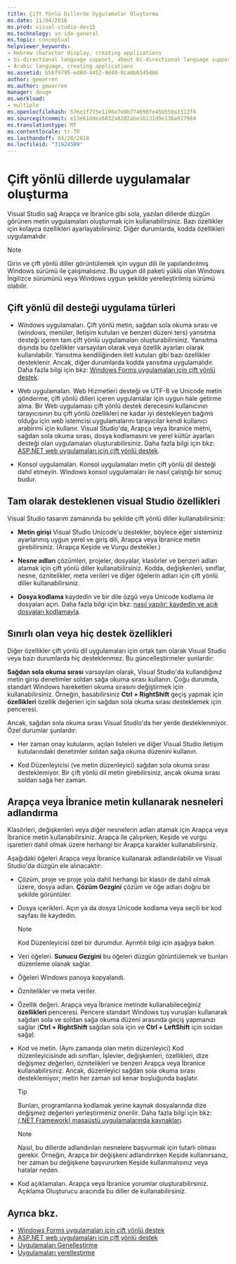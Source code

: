 ```yaml
---
title: Çift Yönlü Dillerde Uygulamalar Oluşturma
ms.date: 11/04/2016
ms.prod: visual-studio-dev15
ms.technology: vs-ide-general
ms.topic: conceptual
helpviewer_keywords:
- Hebrew character display, creating applications
- bi-directional language support, about bi-directional language support
- Arabic language, creating applications
ms.assetid: b56f9795-ed8d-4452-9d49-8ca0b0145d86
author: gewarren
ms.author: gewarren
manager: douge
ms.workload:
- multiple
ms.openlocfilehash: 576e1f715e1196e7e0b774698fe45b550a1313f8
ms.sourcegitcommit: e13e61ddea6032a8282abe16131d9e136a927984
ms.translationtype: MT
ms.contentlocale: tr-TR
ms.lasthandoff: 04/26/2018
ms.locfileid: "31924589"
---
```

# <a name="creating-applications-in-bi-directional-languages"></a>Çift yönlü dillerde uygulamalar oluşturma

Visual Studio sağ Arapça ve İbranice gibi sola, yazılan dillerde düzgün görünen metin uygulamaları oluşturmak için kullanabilirsiniz. Bazı özellikler için kolayca özellikleri ayarlayabilirsiniz. Diğer durumlarda, kodda özellikleri uygulamalıdır.

> [!NOTE]
> Girin ve çift yönlü diller görüntülemek için uygun dili ile yapılandırılmış Windows sürümü ile çalışmalısınız. Bu uygun dil paketi yüklü olan Windows İngilizce sürümünü veya Windows uygun şekilde yerelleştirilmiş sürümü olabilir.

## <a name="types-of-application-that-support-bi-directional-languages"></a>Çift yönlü dil desteği uygulama türleri

-  Windows uygulamaları. Çift yönlü metin, sağdan sola okuma sırası ve (windows, menüler, iletişim kutuları ve benzeri düzeni ters) yansıtma desteği içeren tam çift yönlü uygulamaları oluşturabilirsiniz. Yansıtma dışında bu özellikler varsayılan olarak veya özellik ayarları olarak kullanılabilir. Yansıtma kendiliğinden ileti kutuları gibi bazı özellikler desteklenir. Ancak, diğer durumlarda kodda yansıtma uygulamalıdır. Daha fazla bilgi için bkz: [Windows Forms uygulamaları için çift yönlü destek](http://msdn.microsoft.com/Library/7b622fa4-f390-4e4d-b624-83a1917cccf2).

-  Web uygulamaları. Web Hizmetleri desteği ve UTF-8 ve Unicode metin gönderme, çift yönlü dilleri içeren uygulamalar için uygun hale getirme alma. Bir Web uygulaması çift yönlü destek derecesini kullanıcının tarayıcısının bu çift yönlü özellikleri ne kadar iyi destekleyen bağımlı olduğu için web istemcisi uygulamalarını tarayıcılar kendi kullanıcı arabirimi için kullanır. Visual Studio'da, Arapça veya İbranice metni, sağdan sola okuma sırası, dosya kodlamasını ve yerel kültür ayarları desteği olan uygulamaları oluşturabilirsiniz. Daha fazla bilgi için bkz: [ASP.NET web uygulamaları için çift yönlü destek](http://msdn.microsoft.com/Library/5576f9b1-9b86-41ef-8354-092d366bcd03).

-  Konsol uygulamaları. Konsol uygulamaları metin çift yönlü dil desteği dahil etmeyin. Windows konsol uygulamaları ile nasıl çalıştığı bir sonuç budur.

## <a name="visual-studio-features-that-are-fully-supported"></a>Tam olarak desteklenen visual Studio özellikleri
 Visual Studio tasarım zamanında bu şekilde çift yönlü diller kullanabilirsiniz:

-   **Metin girişi** Visual Studio Unicode'u destekler, böylece eğer sisteminiz ayarlanmış uygun yerel ve giriş dili, Arapça veya İbranice metin girebilirsiniz. (Arapça Keşide ve Vurgu destekler.)

-   **Nesne adları** çözümleri, projeler, dosyalar, klasörler ve benzeri adları atamak için çift yönlü diller kullanabilirsiniz. Kodda, değişkenleri, sınıflar, nesne, öznitelikler, meta verileri ve diğer öğelerin adları için çift yönlü diller kullanabilirsiniz.

-   **Dosya kodlama** kaydedin ve bir dile özgü veya Unicode kodlama ile dosyaları açın. Daha fazla bilgi için bkz: [nasıl yapılır: kaydedin ve açık dosyaları kodlamayla](../ide/how-to-save-and-open-files-with-encoding.md).

## <a name="features-with-limited-or-no-support"></a>Sınırlı olan veya hiç destek özellikleri
 Diğer özellikler çift yönlü dil uygulamaları için ortak tam olarak Visual Studio veya bazı durumlarda hiç desteklenmez. Bu güncelleştirmeler şunlardır:

**Sağdan sola okuma sırası** varsayılan olarak, Visual Studio'da kullandığınız metin girişi denetimler soldan sağa okuma sırası kullanın. Çoğu durumda, standart Windows hareketleri okuma sırasını değiştirmek için kullanabilirsiniz. Örneğin, basabilirsiniz **Ctrl + RightShift** geçiş yapmak için **özellikleri** özellik değerleri için sağdan sola okuma sırası desteklemek için penceresi.

Ancak, sağdan sola okuma sırası Visual Studio'da her yerde desteklenmiyor. Özel durumlar şunlardır:

-   Her zaman onay kutularını, açılan listeleri ve diğer Visual Studio iletişim kutularındaki denetimler soldan sağa okuma düzenini kullanın.

-   Kod Düzenleyicisi (ve metin düzenleyici) sağdan sola okuma sırası desteklemiyor. Bir çift yönlü dil metin girebilirsiniz, ancak okuma sırası soldan sağa her zaman.

## <a name="naming-things-using-arabic-or-hebrew-text"></a>Arapça veya İbranice metin kullanarak nesneleri adlandırma
 Klasörleri, değişkenleri veya diğer nesnelerin adları atamak için Arapça veya İbranice metin kullanabilirsiniz. Arapça ile çalışırken, Keşide ve vurgu işaretleri dahil olmak üzere herhangi bir Arapça karakter kullanabilirsiniz.

 Aşağıdaki öğeleri Arapça veya İbranice kullanarak adlandırılabilir ve Visual Studio'da düzgün ele alınacaktır:

-   Çözüm, proje ve proje yola dahil herhangi bir klasör de dahil olmak üzere, dosya adları. **Çözüm Gezgini** çözüm ve öğe adları doğru bir şekilde görüntüler.

-   Dosya içerikleri. Açın ya da dosya Unicode kodlama veya seçili bir kod sayfası ile kaydedin.

    > [!NOTE]
    >  Kod Düzenleyicisi özel bir durumdur. Ayrıntılı bilgi için aşağıya bakın.

-   Veri öğeleri. **Sunucu Gezgini** bu öğeleri düzgün görüntülemek ve bunları düzenleme olanak sağlar.

-   Öğeleri Windows panoya kopyalandı.

-   Öznitelikler ve meta veriler.

-   Özellik değeri. Arapça veya İbranice metinde kullanabileceğiniz **özellikleri** penceresi. Pencere standart Windows tuş vuruşları kullanarak sağdan sola ve soldan sağa okuma düzeni arasında geçiş yapmanızı sağlar (**Ctrl + RightShift** sağdan sola için ve **Ctrl + LeftShift** için soldan sağa).

-   Kod ve metin. (Aynı zamanda olan metin düzenleyici) Kod düzenleyicisinde adı sınıfları, İşlevler, değişkenleri, özellikleri, dize değişmez değerleri, öznitelikleri ve benzeri Arapça veya İbranice kullanabilirsiniz. Ancak, düzenleyici sağdan sola okuma sırası desteklemiyor; metin her zaman sol kenar boşluğunda başlatır.

    > [!TIP]
    > Bunları, programlarına kodlamak yerine kaynak dosyalarında dize değişmez değerleri yerleştirmeniz önerilir. Daha fazla bilgi için bkz: [(.NET Framework) masaüstü uygulamalarında kaynakları](/dotnet/framework/resources/index).

    > [!NOTE]
    > Nasıl, bu dillerde adlandırılan nesnelere başvurmak için tutarlı olması gerekir. Örneğin, Arapça bir değişkeni adlandırırken Keşide kullanırsanız, her zaman bu değişkene başvururken Keşide kullanmalısınız veya hatalar neden.

-   Kod açıklamaları. Arapça veya İbranice yorumlar oluşturabilirsiniz. Açıklama Oluşturucu aracında bu diller de kullanabilirsiniz.

## <a name="see-also"></a>Ayrıca bkz.

- [Windows Forms uygulamaları için çift yönlü destek](/dotnet/framework/winforms/advanced/bi-directional-support-for-windows-forms-applications)
- [ASP.NET web uygulamaları için çift yönlü destek](http://msdn.microsoft.com/Library/5576f9b1-9b86-41ef-8354-092d366bcd03)
- [Uygulamaları Genelleştirme](../ide/globalizing-applications.md)
- [Uygulamaları yerelleştirme](../ide/localizing-applications.md)